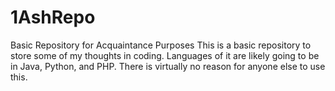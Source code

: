 # 1AshRepo
Basic Repository for Acquaintance Purposes
This is a basic repository to store some of my thoughts in coding. Languages of it are likely going to be in Java, Python, and PHP. There is virtually no reason for anyone else to use this.

